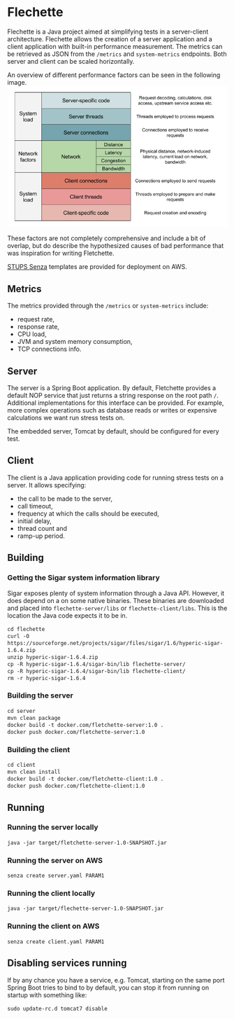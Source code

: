 # Flechette

Flechette is a Java project aimed at simplifying tests in a server-client architecture.
Flechette allows the creation of a server application and a client application with
built-in performance measurement. The metrics can be retrieved as JSON from the `/metrics` and `system-metrics`
endpoints.
Both server and client can be scaled horizontally.

An overview of different performance factors can be seen in the following image.
![Performance factors in client-server systems](client-server-performance-factors.png)

These factors are not completely comprehensive and include a bit of overlap, but do describe
the hypothesized causes of bad performance that was inspiration for writing Fletchette.

[STUPS Senza](http://stups.readthedocs.org/en/latest/components/senza.html) templates
are provided for deployment on AWS.

## Metrics
The metrics provided through the `/metrics` or `system-metrics` include:

* request rate,
* response rate,
* CPU load,
* JVM and system memory consumption,
* TCP connections info.

## Server
The server is a Spring Boot application. By default, Fletchette provides a default NOP service that just
returns a string response on the root path `/`. Additional implementations for this interface can be provided.
For example, more complex operations such as database reads or writes or expensive calculations we want run stress tests
on.

The embedded server, Tomcat by default, should be configured for every test.

## Client
The client is a Java application providing code for running stress tests on a server.
It allows specifying:

* the call to be made to the server,
* call timeout,
* frequency at which the calls should be executed,
* initial delay,
* thread count and
* ramp-up period.


## Building

### Getting the Sigar system information library
Sigar exposes plenty of system information through a Java API. However, it does depend on a on some native binaries.
These binaries are downloaded and placed into `flechette-server/libs` or `flechette-client/libs`. This is the location
the Java code expects it to be in.

    cd flechette
    curl -O https://sourceforge.net/projects/sigar/files/sigar/1.6/hyperic-sigar-1.6.4.zip
    unzip hyperic-sigar-1.6.4.zip
    cp -R hyperic-sigar-1.6.4/sigar-bin/lib flechette-server/
    cp -R hyperic-sigar-1.6.4/sigar-bin/lib flechette-client/
    rm -r hyperic-sigar-1.6.4

### Building the server

    cd server
    mvn clean package
    docker build -t docker.com/fletchette-server:1.0 .
    docker push docker.com/fletchette-server:1.0

### Building the client

    cd client
    mvn clean install
    docker build -t docker.com/fletchette-client:1.0 .
    docker push docker.com/fletchette-client:1.0

## Running

### Running the server locally

    java -jar target/fletchette-server-1.0-SNAPSHOT.jar

### Running the server on AWS

    senza create server.yaml PARAM1

### Running the client locally

    java -jar target/flechette-server-1.0-SNAPSHOT.jar

### Running the client on AWS

    senza create client.yaml PARAM1

## Disabling services running

If by any chance you have a service, e.g. Tomcat, starting on the same port
Spring Boot tries to bind to by default, you can stop it from running on startup
with something like:

    sudo update-rc.d tomcat7 disable

